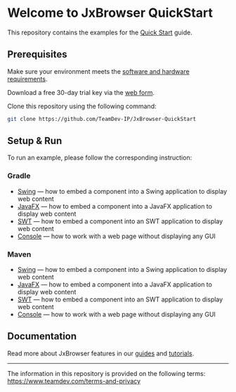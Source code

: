 # Welcome to JxBrowser QuickStart

This repository contains the examples for the [Quick Start](https://jxbrowser-support.teamdev.com/docs/quickstart/) guide.

## Prerequisites

Make sure your environment meets the [software and hardware requirements](https://jxbrowser-support.teamdev.com/docs/guides/introduction/requirements.html).

Download a free 30-day trial key via the [web form](https://www.teamdev.com/jxbrowser#evaluate).

Clone this repository using the following command:
 ```bash
 git clone https://github.com/TeamDev-IP/JxBrowser-QuickStart
 ```

## Setup & Run

To run an example, please follow the corresponding instruction:

### Gradle

- [Swing](Gradle/Swing) — how to embed a component into a Swing application to display web content 
- [JavaFX](Gradle/JavaFX) — how to embed a component into a JavaFX application to display web content
- [SWT](Gradle/SWT) — how to embed a component into an SWT application to display web content
- [Console](Gradle/Console) — how to work with a web page without displaying any GUI

### Maven

- [Swing](Maven/Swing) — how to embed a component into a Swing application to display web content
- [JavaFX](Maven/JavaFX) — how to embed a component into a JavaFX application to display web content
- [SWT](Maven/SWT) — how to embed a component into an SWT application to display web content
- [Console](Maven/Console) — how to work with a web page without displaying any GUI

## Documentation

Read more about JxBrowser features in our [guides](https://jxbrowser-support.teamdev.com/docs/guides) and [tutorials](https://jxbrowser-support.teamdev.com/docs/tutorials).

---

The information in this repository is provided on the following terms: https://www.teamdev.com/terms-and-privacy
